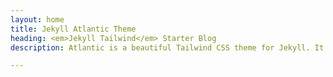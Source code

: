 ```yaml
---
layout: home
title: Jekyll Atlantic Theme
heading: <em>Jekyll Tailwind</em> Starter Blog
description: Atlantic is a beautiful Tailwind CSS theme for Jekyll. It shows best practices for using Tailwind with Jekyll.

---
```

